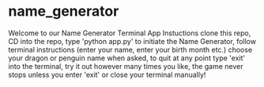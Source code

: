 # name_generator
Welcome to our Name Generator Terminal App
  Instuctions 
    clone this repo,
    CD into the repo,
    type 'python app.py' to initiate the Name Generator,
    follow terminal instructions (enter your name, enter your birth month etc.)
    choose your dragon or penguin name when asked,
    to quit at any point type 'exit' into the terminal,
    try it out however many times you like, the game never stops unless you enter 'exit' or close your terminal manually!


